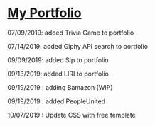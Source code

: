 # [My Portfolio]()

07/09/2019: added Trivia Game to portfolio

07/14/2019: added Giphy API search to portfolio

09/09/2019: added Sip to portfolio

09/13/2019: added LIRI to portfolio

09/19/2019 : adding Bamazon (WIP)

09/19/2019 : added PeopleUnited

10/07/2019 : Update CSS with free template
